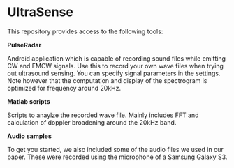 # UltraSense

This repository provides access to the following tools:

<b>PulseRadar</b>

Android application which is capable of recording sound files while emitting CW and FMCW signals.
Use this to record your own wave files when trying out ultrasound sensing.
You can specify signal parameters in the settings. Note however that the computation and display of the spectrogram is optimized for frequency around 20kHz.

<b>Matlab scripts</b>

Scripts to anaylze the recorded wave file. Mainly includes FFT and calculation of doppler broadening around the 20kHz band.

<b>Audio samples</b>

To get you started, we also included some of the audio files we used in our paper. These were recorded using the microphone of a Samsung Galaxy S3.
